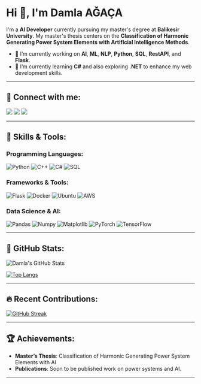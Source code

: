 # Hi 👋, I'm Damla AĞAÇA

I'm a **AI Developer** currently pursuing my master's degree at **Balikesir University**. My master's thesis centers on the **Classification of Harmonic Generating Power System Elements with Artificial Intelligence Methods**.

- 🔭 I’m currently working on **AI**, **ML**, **NLP**, **Python**, **SQL**, **RestAPI**, and **Flask**.
- 🌱 I’m currently learning **C#** and also exploring **.NET** to enhance my web development skills.

---

## 🔗 Connect with me:

<p align="left">
<a href="https://www.kaggle.com/dagaca" target="_blank"><img src="https://img.shields.io/badge/Kaggle-20BEFF?style=for-the-badge&logo=Kaggle&logoColor=white"/></a>
<a href="mailto:dagacaa@gmail.com" target="_blank"><img src="https://img.shields.io/badge/Gmail-D14836?style=for-the-badge&logo=gmail&logoColor=white"/></a>
<a href="https://www.linkedin.com/in/damlaagaca/" target="_blank"><img src="https://img.shields.io/badge/LinkedIn-0077B5?style=for-the-badge&logo=linkedin&logoColor=white"/></a>
</p>

---

## 💼 Skills & Tools:

### Programming Languages:
![Python](https://img.shields.io/badge/Python-3776AB?style=for-the-badge&logo=python&logoColor=white)
![C++](https://img.shields.io/badge/C++-00599C?style=for-the-badge&logo=cplusplus&logoColor=white)
![C#](https://img.shields.io/badge/C%23-239120?style=for-the-badge&logo=csharp&logoColor=white)
![SQL](https://img.shields.io/badge/SQL-00599C?style=for-the-badge&logo=MicrosoftSQLServer&logoColor=white)

### Frameworks & Tools:
![Flask](https://img.shields.io/badge/Flask-000000?style=for-the-badge&logo=flask&logoColor=white)
![Docker](https://img.shields.io/badge/Docker-2496ED?style=for-the-badge&logo=docker&logoColor=white)
![Ubuntu](https://img.shields.io/badge/Ubuntu-E95420?style=for-the-badge&logo=ubuntu&logoColor=white)
![AWS](https://img.shields.io/badge/AWS-FF9900?style=for-the-badge&logo=amazonaws&logoColor=white)

### Data Science & AI:
![Pandas](https://img.shields.io/badge/Pandas-150458?style=for-the-badge&logo=pandas&logoColor=white)
![Numpy](https://img.shields.io/badge/Numpy-013243?style=for-the-badge&logo=numpy&logoColor=white)
![Matplotlib](https://img.shields.io/badge/Matplotlib-007ACC?style=for-the-badge&logo=matplotlib&logoColor=white)
![PyTorch](https://img.shields.io/badge/PyTorch-EE4C2C?style=for-the-badge&logo=pytorch&logoColor=white)
![TensorFlow](https://img.shields.io/badge/TensorFlow-FF6F00?style=for-the-badge&logo=tensorflow&logoColor=white)

---

## 🧠 GitHub Stats:

![Damla's GitHub Stats](https://github-readme-stats.vercel.app/api?username=dagaca&show_icons=true&theme=radical)

[![Top Langs](https://github-readme-stats.vercel.app/api/top-langs/?username=dagaca&layout=compact&theme=radical)](https://github.com/dagaca/github-readme-stats)

---

## 🔥 Recent Contributions:

[![GitHub Streak](https://github-readme-streak-stats.herokuapp.com/?user=dagaca&theme=radical)](https://git.io/streak-stats)

---

## 🏆 Achievements:

- **Master’s Thesis**: Classification of Harmonic Generating Power System Elements with AI
- **Publications**: Soon to be published work on power systems and AI.

---

